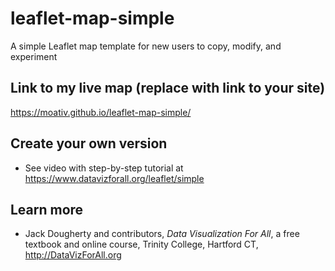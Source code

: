 # leaflet-map-simple
A simple Leaflet map template for new users to copy, modify, and experiment

## Link to my live map (replace with link to your site)

https://moativ.github.io/leaflet-map-simple/

## Create your own version
- See video with step-by-step tutorial at https://www.datavizforall.org/leaflet/simple

## Learn more
- Jack Dougherty and contributors, *Data Visualization For All*, a free textbook and online course, Trinity College, Hartford CT, http://DataVizForAll.org
